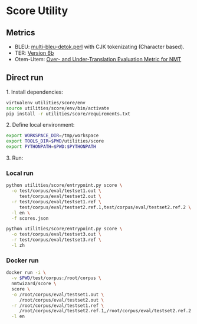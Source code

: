 # Score Utility

## Metrics
- BLEU: [multi-bleu-detok.perl](https://github.com/OpenNMT/OpenNMT-tf/blob/master/third_party/multi-bleu-detok.perl) with CJK tokenizating (Character based).
- TER: [Version 6b](http://www.cs.umd.edu/~snover/tercom/)
- Otem-Utem: [Over- and Under-Translation Evaluation Metric for NMT](https://github.com/DeepLearnXMU/Otem-Utem)

## Direct run

1\. Install dependencies:

```bash
virtualenv utilities/score/env
source utilities/score/env/bin/activate
pip install -r utilities/score/requirements.txt
```

2\. Define local environment:

```bash
export WORKSPACE_DIR=/tmp/workspace
export TOOLS_DIR=$PWD/utilities/score
export PYTHONPATH=$PWD:$PYTHONPATH
```

3\. Run:

### Local run

```bash
python utilities/score/entrypoint.py score \
  -o test/corpus/eval/testset1.out \
     test/corpus/eval/testset2.out \
  -r test/corpus/eval/testset1.ref \
     test/corpus/eval/testset2.ref.1,test/corpus/eval/testset2.ref.2 \
  -l en \
  -f scores.json
```
```bash
python utilities/score/entrypoint.py score \
  -o test/corpus/eval/testset3.out \
  -r test/corpus/eval/testset3.ref \
  -l zh
```


### Docker run

```bash
docker run -i \
  -v $PWD/test/corpus:/root/corpus \
  nmtwizard/score \
  score \
  -o /root/corpus/eval/testset1.out \
     /root/corpus/eval/testset2.out \
  -r /root/corpus/eval/testset1.ref \
     /root/corpus/eval/testset2.ref.1,/root/corpus/eval/testset2.ref.2 \
  -l en
```
